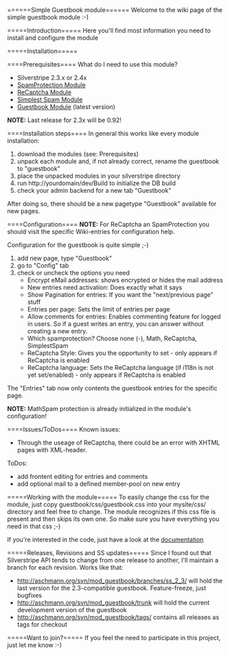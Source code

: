 ======Simple Guestbook module======
Welcome to the wiki page of the simple guestbook module :-)

=====Introduction=====
Here you'll find most information you need to install and configure the module

=====Installation=====

====Prerequisites====
What do I need to use this module?
*  Silverstripe 2.3.x or 2.4x
*  [SpamProtection Module](http://www.silverstripe.org/spam-protection-module)
*  [ReCaptcha Module](http://www.silverstripe.org/recaptcha-module)
*  [Simplest Spam Module](http://www.silverstripe.org/simplest-spam-module/)
*  [Guestbook Module](http://www.silverstripe.org/simple-guestbook-module) (latest version)

**NOTE:** Last release for 2.3x will be 0.92!

====Installation steps====
In general this works like every module installation:
1.  download the modules (see: Prerequisites)
2.  unpack each module and, if not already correct, rename the guestbook to "guestbook"
3.  place the unpacked modules in your silverstripe directory
4.  run http://yourdomain/dev/Build to initialize the DB build
5.  check your admin backend for a new tab "Guestbook"

After doing so, there should be a new pagetype "Guestbook" available for new pages.

====Configuration====
**NOTE:** For ReCaptcha an SpamProtection you should visit the specific Wiki-entries for configuration help.

Configuration for the guestbook is quite simple ;-)
1.  add new page, type "Guestbook"
2.  go to "Config" tab
3.  check or uncheck the options you need
    * Encrypt eMail addresses: shows encrypted or hides the mail address
    * New entries need activation: Does exactly what it says
    * Show Pagination for entries: If you want the "next/previous page" stuff
    * Entries per page: Sets the limit of entries per page
    * Allow comments for entries: Enables commenting feature for logged in users. So if a guest writes an entry, you can answer without creating a new entry.
    * Which spamprotection? Choose none (-), Math, ReCaptcha, SimplestSpam
    * ReCaptcha Style: Gives you the opportunity to set - only appears if ReCaptcha is enabled
    * ReCaptcha language: Sets the ReCaptcha language (if i118n is not yet set/enabled) - only appears if ReCaptcha is enabled

The "Entries" tab now only contents the guestbook entries for the specific page.

**NOTE:** MathSpam protection is already initialized in the module's configuration!

====Issues/ToDos====
Known issues:
*  Through the useage of ReCaptcha, there could be an error with XHTML pages with XML-header.

ToDos:
*  add frontent editing for entries and comments
*  add optional mail to a defined member-pool on new entry


=====Working with the module=====
To easily change the css for the module, just copy guestbook/css/guestbook.css into your mysite/css/ directory and feel free to change. The module recognizes if this css file is present and then skips its own one. So make sure you have everything you need in that css ;-)

If you're interested in the code, just have a look at the [documentation](http://docs.aschmann.org/guestbook)

=====Releases, Revisions and SS updates=====
Since I found out that Silverstripe API tends to change from one release to another, I'll maintain a branch for each revision.
Works like that:
*  http://aschmann.org/svn/mod_guestbook/branches/ss_2_3/ will hold the last version for the 2.3-compatible guestbook. Feature-freeze, just bugfixes
*  http://aschmann.org/svn/mod_guestbook/trunk will hold the current development version of the guestbook
*  http://aschmann.org/svn/mod_guestbook/tags/ contains all releases as tags for checkout


=====Want to join?=====
If you feel the need to participate in this project, just let me know :-)
